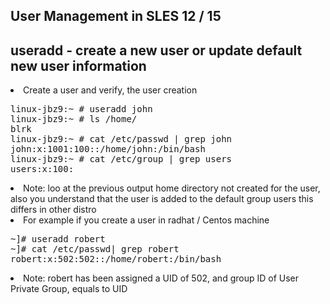 User Management in SLES 12 / 15
--------------------------------
useradd - create a new user or update default new user information
------------------------------------------------------------------
<li>Create a user and verify, the user creation </li>
<pre>
linux-jbz9:~ # useradd john
linux-jbz9:~ # ls /home/
blrk
linux-jbz9:~ # cat /etc/passwd | grep john
john:x:1001:100::/home/john:/bin/bash
linux-jbz9:~ # cat /etc/group | grep users
users:x:100:
</pre>
<li> Note: loo at the previous output home directory not created for the user, also you understand that the user is added to the default group users this differs in other distro </li>
<li>For example if you create a user in radhat / Centos machine</li>
<pre>
~]# useradd robert
~]# cat /etc/passwd| grep robert 
robert:x:502:502::/home/robert:/bin/bash
</pre>
<li> Note: robert has been assigned a UID of 502, and group ID of User Private Group, equals to UID </li>

